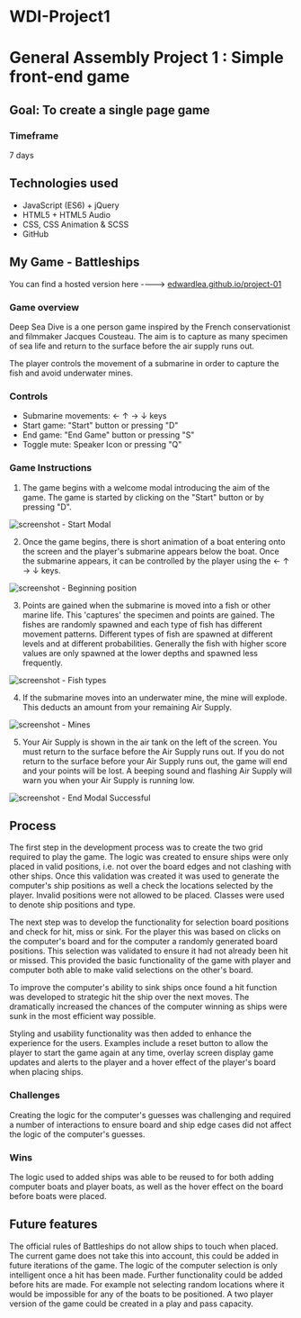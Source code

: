 # WDI-Project1
# General Assembly Project 1 : Simple front-end game

## Goal: To create a single page game
### Timeframe
7 days

## Technologies used

* JavaScript (ES6) + jQuery
* HTML5 + HTML5 Audio
* CSS, CSS Animation & SCSS
* GitHub

## My Game - Battleships



You can find a hosted version here ----> [edwardlea.github.io/project-01](https://edwardlea.github.io/project-01)

### Game overview
Deep Sea Dive is a one person game inspired by the French conservationist and filmmaker Jacques Cousteau. The aim is to capture as many specimen of sea life and return to the surface before the air supply runs out.

The player controls the movement of a submarine in order to capture the fish and avoid underwater mines.


### Controls
- Submarine movements: ← ↑ → ↓ keys
- Start game: "Start" button or pressing "D"
- End game: "End Game" button or pressing "S"
- Toggle mute: Speaker Icon or pressing "Q"

### Game Instructions
1. The game begins with a welcome modal introducing the aim of the game. The game is started by clicking on the "Start" button or by pressing "D".

![screenshot - Start Modal](https://user-images.githubusercontent.com/40343797/45220826-6777ff00-b2a7-11e8-8511-8a5f00bc0b74.png)

2. Once the game begins, there is short animation of a boat entering onto the screen and the player's submarine appears below the boat. Once the submarine appears, it can be controlled by the player using the ← ↑ → ↓ keys.

![screenshot - Beginning position](https://user-images.githubusercontent.com/40343797/45220870-8ececc00-b2a7-11e8-804a-c271278a428f.png)

3. Points are gained when the submarine is moved into a fish or other marine life. This 'captures' the specimen and points are gained. The fishes are randomly spawned and each type of fish has different movement patterns. Different types of fish are spawned at different levels and at different probabilities. Generally the fish with higher score values are only spawned at the lower depths and spawned less frequently.

![screenshot - Fish types](https://user-images.githubusercontent.com/40343797/45220971-e53c0a80-b2a7-11e8-9942-714db52793d9.png)

4. If the submarine moves into an underwater mine, the mine will explode. This deducts an amount from your remaining Air Supply.

![screenshot - Mines](https://user-images.githubusercontent.com/40343797/45220908-b4f46c00-b2a7-11e8-9460-2a4dee40d0ae.png)

5. Your Air Supply is shown in the air tank on the left of the screen. You must return to the surface before the Air Supply runs out. If you do not return to the surface before your Air Supply runs out, the game will end and your points will be lost. A beeping sound and flashing Air Supply will warn you when your Air Supply is running low.

![screenshot - End Modal Successful](https://user-images.githubusercontent.com/40343797/45221008-04d33300-b2a8-11e8-999e-62b50286c8ec.png)

## Process

The first step in the development process was to create the two grid required to play the game. The logic was created to ensure ships were only placed in valid positions, i.e. not over the board edges and not clashing with other ships.
Once this validation was created it was used to generate the computer's ship positions as well a check the locations selected by the player. Invalid positions were not allowed to be placed. Classes were used to denote ship positions and type.

The next step was to develop the functionality for selection board positions and check for hit, miss or sink. For the player this was based on clicks on the computer's board and for the computer a randomly generated board positions. This selection was validated to ensure it had not already been hit or missed. This provided the basic functionality of the game with player and computer both able to make valid selections on the other's board.

To improve the computer's ability to sink ships once found a hit function was developed to strategic hit the ship over the next moves. The dramatically increased the chances of the computer winning as ships were sunk in the most efficient way possible.

Styling and usability functionality was then added to enhance the experience for the users. Examples include a reset button to allow the player to start the game again at any time, overlay screen display game updates and alerts to the player and a hover effect of the player's board when placing ships.

### Challenges
Creating the logic for the computer's guesses was challenging and required a number of interactions to ensure board and ship edge cases did not affect the logic of the computer's guesses.

### Wins
The logic used to added ships was able to be reused to for both adding computer boats and player boats, as well as the hover effect on the board before boats were placed.

## Future features
The official rules of Battleships do not allow ships to touch when placed. The current game does not take this into account, this could be added in future iterations of the game.
The logic of the computer selection is only intelligent once a hit has been made. Further functionality could be added before hits are made. For example not selecting random locations where it would be impossible for any of the boats to be positioned.
A two player version of the game could be created in a play and pass capacity.
